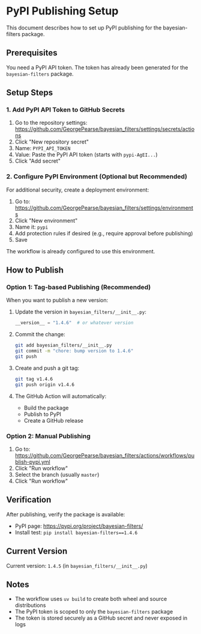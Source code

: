 # PyPI Publishing Setup

This document describes how to set up PyPI publishing for the bayesian-filters package.

## Prerequisites

You need a PyPI API token. The token has already been generated for the `bayesian-filters` package.

## Setup Steps

### 1. Add PyPI API Token to GitHub Secrets

1. Go to the repository settings: https://github.com/GeorgePearse/bayesian_filters/settings/secrets/actions
2. Click "New repository secret"
3. Name: `PYPI_API_TOKEN`
4. Value: Paste the PyPI API token (starts with `pypi-AgEI...`)
5. Click "Add secret"

### 2. Configure PyPI Environment (Optional but Recommended)

For additional security, create a deployment environment:

1. Go to: https://github.com/GeorgePearse/bayesian_filters/settings/environments
2. Click "New environment"
3. Name it: `pypi`
4. Add protection rules if desired (e.g., require approval before publishing)
5. Save

The workflow is already configured to use this environment.

## How to Publish

### Option 1: Tag-based Publishing (Recommended)

When you want to publish a new version:

1. Update the version in `bayesian_filters/__init__.py`:
   ```python
   __version__ = "1.4.6"  # or whatever version
   ```

2. Commit the change:
   ```bash
   git add bayesian_filters/__init__.py
   git commit -m "chore: bump version to 1.4.6"
   git push
   ```

3. Create and push a git tag:
   ```bash
   git tag v1.4.6
   git push origin v1.4.6
   ```

4. The GitHub Action will automatically:
   - Build the package
   - Publish to PyPI
   - Create a GitHub release

### Option 2: Manual Publishing

1. Go to: https://github.com/GeorgePearse/bayesian_filters/actions/workflows/publish-pypi.yml
2. Click "Run workflow"
3. Select the branch (usually `master`)
4. Click "Run workflow"

## Verification

After publishing, verify the package is available:

- PyPI page: https://pypi.org/project/bayesian-filters/
- Install test: `pip install bayesian-filters==1.4.6`

## Current Version

Current version: `1.4.5` (in `bayesian_filters/__init__.py`)

## Notes

- The workflow uses `uv build` to create both wheel and source distributions
- The PyPI token is scoped to only the `bayesian-filters` package
- The token is stored securely as a GitHub secret and never exposed in logs
